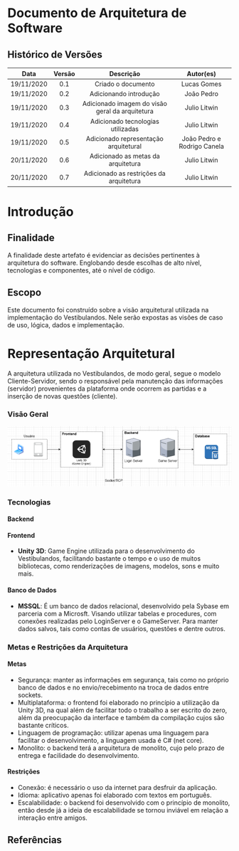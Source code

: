 # Documento de Arquitetura de Software

## Histórico de Versões

|   Data   | Versão |           Descrição           |             Autor(es)              |
|:--------:|:------:|:-----------------------------:|:----------------------------------:|
| 19/11/2020 | 0.1 | Criado o documento | Lucas Gomes |
| 19/11/2020 | 0.2 | Adicionando introdução | João Pedro |
| 19/11/2020 | 0.3 | Adicionado imagem do visão geral da arquitetura | Julio Litwin |
| 19/11/2020 | 0.4 | Adicionado tecnologias utilizadas | Julio Litwin |
| 19/11/2020 | 0.5 | Adicionado representação arquitetural | João Pedro e Rodrigo Canela |
| 20/11/2020 | 0.6 | Adicionado as metas da arquitetura | Julio Litwin |
| 20/11/2020 | 0.7 | Adicionado as restrições da arquitetura | Julio Litwin |

# Introdução

## Finalidade

A finalidade deste artefato é evidenciar as decisões pertinentes à arquitetura do software. Englobando desde escolhas de alto nível, tecnologias e componentes, até o nível de código. 

## Escopo
Este documento foi construído sobre a visão arquitetural utilizada na implementação do Vestibulandos. Nele serão expostas as visões de caso de uso, lógica, dados e implementação. 


# Representação Arquitetural
A arquitetura utilizada no Vestibulandos, de modo geral, segue o modelo Cliente-Servidor, sendo o responsável pela manutenção das informações (servidor) provenientes da plataforma onde ocorrem as partidas e a inserção de novas questões (cliente).

### Visão Geral

![Arquitetura](../img/arquitetura/representacao_arquitetural.png)

### Tecnologias

#### Backend

#### Frontend
- **Unity 3D**: Game Engine utilizada para o desenvolvimento do Vestibulandos, facilitando bastante o tempo e o uso de muitos bibliotecas, como renderizações de imagens, modelos, sons e muito mais. 

#### Banco de Dados
- **MSSQL**: É um banco de dados relacional, desenvolvido pela Sybase em parceria com a Microsft. Visando utilizar tabelas e procedures, com conexões realizadas pelo LoginServer e o GameServer. Para manter dados salvos, tais como contas de usuários, questões e dentre outros. 

### Metas e Restrições da Arquitetura

#### Metas
- Segurança: manter as informações em segurança, tais como no próprio banco de dados e no envio/recebimento na troca de dados entre sockets.
- Multiplataforma: o frontend foi elaborado no princípio a utilização da Unity 3D, na qual além de facilitar todo o trabalho a ser escrito do zero, além da preocupação da interface e também da compilação cujos são bastante críticos.
- Linguagem de programação: utilizar apenas uma linguagem para facilitar o desenvolvimento, a linguagem usada é C# (net core).
- Monolito: o backend terá a arquitetura de monolito, cujo pelo prazo de entrega e facilidade do desenvolvimento.

#### Restrições
- Conexão: é necessário o uso da internet para desfruir da aplicação.
- Idioma: aplicativo apenas foi elaborado com textos em português.
- Escalabilidade: o backend foi desenvolvido com o princípio de monolito, então desde já a ideia de escalabilidade se tornou inviável em relação a interação entre amigos.

## Referências